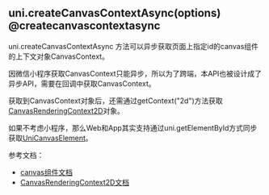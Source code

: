 ## uni.createCanvasContextAsync(options) @createcanvascontextasync

<!-- UTSAPIJSON.createCanvasContextAsync.description -->

uni.createCanvasContextAsync 方法可以异步获取页面上指定id的canvas组件的上下文对象CanvasContext。

因微信小程序获取CanvasContext只能异步，所以为了跨端，本API也被设计成了异步API，需要在回调中获取CanvasContext。

获取到CanvasContext对象后，还需通过getContext("2d")方法获取[CanvasRenderingContext2D](./canvasrenderingcontext2d.md)对象。

如果不考虑小程序，那么Web和App其实支持通过uni.getElementById方式同步获取[UniCanvasElement](../dom/unicanvaselement.md)。

参考文档：
- [canvas组件文档](../component/canvas.md)
- [CanvasRenderingContext2D文档](./canvasrenderingcontext2d.md)

<!-- UTSAPIJSON.createCanvasContextAsync.compatibility -->

<!-- UTSAPIJSON.createCanvasContextAsync.param -->

<!-- UTSAPIJSON.createCanvasContextAsync.returnValue -->

<!-- UTSAPIJSON.createCanvasContextAsync.example -->

<!-- UTSAPIJSON.createCanvasContextAsync.tutorial -->

<!-- UTSAPIJSON.general_type.name -->

<!-- UTSAPIJSON.general_type.param -->
